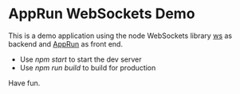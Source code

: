 # AppRun WebSockets Demo

This is a demo application using the node WebSockets library [ws](https://github.com/websockets/ws) as backend and [AppRun](https://github.com/yysun/apprun) as front end.


* Use _npm start_ to start the dev server
* Use _npm run build_ to build for production

Have fun.